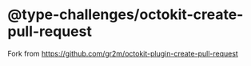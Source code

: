 # @type-challenges/octokit-create-pull-request

Fork from https://github.com/gr2m/octokit-plugin-create-pull-request